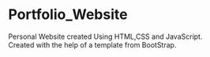 # Portfolio_Website

Personal Website created Using HTML,CSS and JavaScript.\
Created with the help of a template from BootStrap.
